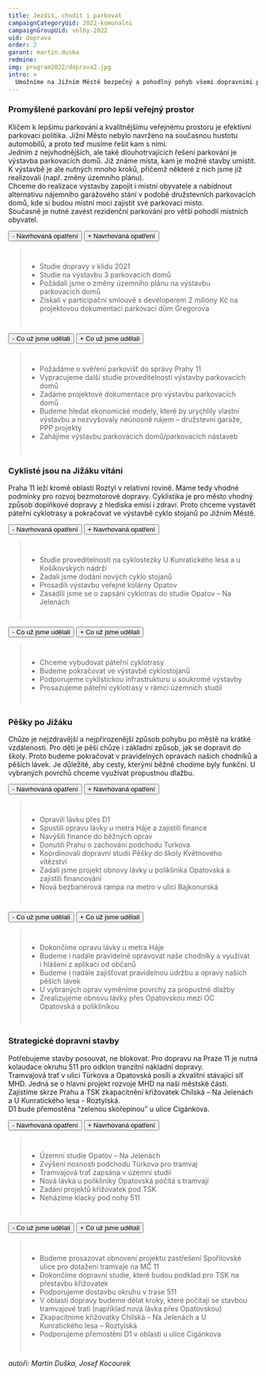 ```yaml
---
title: Jezdit, chodit i parkovat
campaignCategoryUid: 2022-komunalni
campaignGroupUid: volby-2022
uid: doprava
order: 2
garant: martin.duska
redmine: 
img: program2022/doprava2.jpg
intro: >
  Umožníme na Jižním Městě bezpečný a pohodlný pohyb všemi dopravními prostředky. Podporujeme rozvoj cyklistických tras, páteřních komunikací a rekonstrukce tras pro pěší. Prosazujeme výstavbu parkovacích domů pro místní obyvatele. I nadále chceme být premiantem v zavádění dobíjecích stanic pro elektromobily.
---
```


### Promyšlené parkování pro lepší veřejný prostor<br>
Klíčem k lepšímu parkování a kvalitnějšímu veřejnému prostoru je efektivní parkovací politika. Jižní Město nebylo navrženo na současnou hustotu automobilů, a proto teď musíme řešit kam s nimi. <br>
Jedním z nejvhodnějších, ale také dlouhotrvajících řešení parkování je výstavba parkovacích domů. Již známe místa, kam je možné stavby umístit. K výstavbě je ale nutných mnoho kroků, přičemž některé z nich jsme již realizovali (např. změny územního plánu).<br>
Chceme do realizace výstavby zapojit i místní obyvatele a nabídnout alternativu nájemního garážového stání v podobě družstevních parkovacích domů, kde si budou místní moci zajistit své parkovací místo.<br>
Současně je nutné zavést rezidenční parkování pro větší pohodlí místních obyvatel.

<div class="resenicko">
<button class="hide">- Navrhovaná opatření</button>
<button class="show">+ Navrhovaná opatření</button>

<div class="text">
<blockquote style="border:margin:1em;1px solid black;padding:1em">  
<ul>
<li> Studie dopravy v klidu 2021    </li>
<li> Studie na výstavbu 3 parkovacích domů   </li>
<li> Požádali jsme o změny územního plánu na výstavbu parkovacích domů   </li>
<li> Získali v participační smlouvě s developerem 2 milióny Kč na projektovou dokumentaci parkovací dům Gregorova  </li>
</ul>
</blockquote>
</div>
</div>

<div class="resenicko">
<button class="hide">- Co už jsme udělali</button>
<button class="show">+ Co už jsme udělali</button>

<div class="text">
<blockquote style="border:margin:1em;1px solid black;padding:1em">  
<ul>
<li> Požádáme o svěření parkovišť do správy Prahy 11   </li>
<li> Vypracujeme další studie proveditelnosti výstavby parkovacích domů  </li>
<li> Zadáme projektové dokumentace pro výstavbu parkovacích domů   </li>
<li> Budeme hledat ekonomické modely, které by urychlily vlastní výstavbu a nezvyšovaly neúnosně nájem – družstevní garáže, PPP projekty </li>
<li> Zahájíme výstavbu parkovacích domů/parkovacích nástaveb  </li>
</ul>
</blockquote>
</div>
</div>


### Cyklisté jsou na Jižáku vítáni<br>
Praha 11 leží kromě oblasti Roztyl v relativní rovině. Máme tedy vhodné podmínky pro rozvoj bezmotorové dopravy. Cyklistika je pro město vhodný způsob doplňkové dopravy z hlediska emisí i zdraví. Proto chceme vystavět páteřní cyklotrasy a pokračovat ve výstavbě cyklo stojanů po Jižním Městě.


<div class="resenicko">
<button class="hide">- Navrhovaná opatření</button>
<button class="show">+ Navrhovaná opatření</button>

<div class="text">
<blockquote style="border:margin:1em;1px solid black;padding:1em">  
<ul>
<li> Studie proveditelnosti na cyklostezky U Kunratického lesa a u Košíkovských nádrží</li>
<li> Zadali jsme dodání nových cyklo stojanů  </li>
<li> Prosadili výstavbu veřejné kolárny Opatov  </li>
<li> Zasadili jsme se o zapsání cyklotras do studie Opatov – Na Jelenách  </li>
</ul>
</blockquote>
</div>
</div>

<div class="resenicko">
<button class="hide">- Co už jsme udělali</button>
<button class="show">+ Co už jsme udělali</button>

<div class="text">
<blockquote style="border:margin:1em;1px solid black;padding:1em">  
<ul>
<li> Chceme vybudovat páteřní cyklotrasy   </li>
<li> Budeme pokračovat ve výstavbě cyklostojanů   </li>
<li> Podporujeme cyklistickou infrastrukturu u soukromé výstavby   </li>
<li> Prosazujeme páteřní cyklotrasy v rámci územních studií  </li>
</ul>
</blockquote>
</div>
</div>



### Pěšky po Jižáku<br>
Chůze je nejzdravější a nejpřirozenější způsob pohybu po městě na krátké vzdálenosti.  Pro děti je pěší chůze i základní způsob, jak se dopravit do školy.
Proto budeme pokračovat v pravidelných opravách našich chodníků a pěších lávek. Je důležité, aby cesty, kterými běžně chodíme byly funkční. U vybraných povrchů chceme využívat propustnou dlažbu.

<div class="resenicko">
<button class="hide">- Navrhovaná opatření</button>
<button class="show">+ Navrhovaná opatření</button>

<div class="text">
<blockquote style="border:margin:1em;1px solid black;padding:1em">  
<ul>
<li> Opravili lávku přes D1   </li>
<li> Spustili opravu lávky u metra Háje a zajistili finance  </li>
<li> Navýšili finance do běžných oprav   </li>
<li> Donutili Prahu o zachování podchodu Turkova  </li>
<li> Koordinovali dopravní studii Pěšky do školy Květnového vítězství  </li>
<li> Zadali jsme projekt obnovy lávky u poliklinika Opatovská a zajistili financování   </li>
<li> Nová bezbariérová rampa na metro v ulici Bajkonurská   </li>
</ul>
</blockquote>
</div>
</div>

<div class="resenicko">
<button class="hide">- Co už jsme udělali</button>
<button class="show">+ Co už jsme udělali</button>

<div class="text">
<blockquote style="border:margin:1em;1px solid black;padding:1em">  
<ul>
<li> Dokončíme opravu lávky u metra Háje   </li>
<li> Budeme i nadále pravidelně opravovat naše chodníky a využívat i hlášení z aplikací od občanů  </li>
<li> Budeme i nadále zajišťovat pravidelnou údržbu a opravy našich pěších lávek   </li>
<li> U vybraných oprav vyměníme povrchy za propustné dlažby  </li>
<li> Zrealizujeme obnovu lávky přes Opatovskou mezi OC Opatovská a poliklinikou  </li>
  </ul>
</blockquote>
</div>
</div>







### Strategické dopravní stavby<br>
Potřebujeme stavby posouvat, ne blokovat.  Pro dopravu na Praze 11 je nutná kolaudace okruhu 511 pro odklon tranzitní nákladní dopravy. <br>
Tramvajová trať v ulici Türkova a Opatovská posílí a zkvalitní stávající síť MHD. Jedná se o hlavní projekt rozvoje MHD na naší městské části.<br>
Zajistíme skrze Prahu a TSK zkapacitnění křižovatek Chilská – Na Jelenách a U Kunratického lesa - Roztylská.<br>
D1 bude přemostěna “zelenou skořepinou” u ulice Cigánkova.<br>





<div class="resenicko">
<button class="hide">- Navrhovaná opatření</button>
<button class="show">+ Navrhovaná opatření</button>

<div class="text">
<blockquote style="border:margin:1em;1px solid black;padding:1em">  
<ul>
<li> Územní studie Opatov – Na Jelenách   </li>
<li> Zvýšení nosnosti podchodu Türkova pro tramvaj   </li>
<li> Tramvajová trať zapsána v územní studii   </li>
<li> Nová lávka u polikliniky Opatovská počítá s tramvají  </li>
<li> Zadání projektů křižovatek pod TSK  </li>
<li> Neházíme klacky pod nohy 511  </li>
</ul>
</blockquote>
</div>
</div>

<div class="resenicko">
<button class="hide">- Co už jsme udělali</button>
<button class="show">+ Co už jsme udělali</button>

<div class="text">
<blockquote style="border:margin:1em;1px solid black;padding:1em">  
<ul>
<li> Budeme prosazovat obnovení projektu zastřešení Spořilovské ulice pro dotažení tramvaje na MČ 11</li>
<li> Dokončíme dopravní studie, které budou podklad pro TSK na přestavbu křižovatek</li>
<li> Podporujeme dostavbu okruhu v trase 511</li>
<li> V oblasti dopravy budeme dělat kroky, které počítají se stavbou tramvajové trati (například nová lávka přes Opatovskou)</li>
<li> Zkapacitníme křižovatky Chilská – Na Jelenách a U Kunratického lesa – Roztylská</li>
<li> Podporujeme přemostění D1 v oblasti u ulice Cigánkova</li>
</ul>
</blockquote>
</div>
</div>

*autoři: Martin Duška, Josef Kocourek*

<style>
  .reseni .hide button { color: red; }
  .reseni .show button { color: gren; }  
</style>

<script type="text/javascript" src="https://ajax.googleapis.com/ajax/libs/jquery/1.7.2/jquery.min.js"></script>

<script>
$(document).ready(function(){
 $('.resenicko .hide').hide();
 $('.resenicko .text').hide();
  $(".resenicko .hide").click(function(){
    $(this).parent().children('.hide').hide();
    $(this).parent().children('.show').show();
    $(this).parent().children('.text').slideUp('normal;');;
  });
  $(".resenicko .show").click(function(){
    $(this).parent().children('.hide').show();
    $(this).parent().children('.show').hide();
    $(this).parent().children('.text').slideDown('normal;');;
  });
});
</script>

